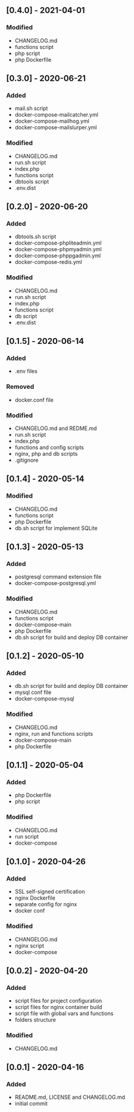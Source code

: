 ## [0.4.0] - 2021-04-01

### Modified
- CHANGELOG.md
- functions script
- php script
- php Dockerfile

## [0.3.0] - 2020-06-21

### Added
- mail.sh script
- docker-compose-mailcatcher.yml
- docker-compose-mailhog.yml  
- docker-compose-mailslurper.yml

### Modified
- CHANGELOG.md
- run.sh script
- index.php
- functions script
- dbtools script
- .env.dist

## [0.2.0] - 2020-06-20

### Added
- dbtools.sh script
- docker-compose-phpliteadmin.yml
- docker-compose-phpmyadmin.yml  
- docker-compose-phppgadmin.yml
- docker-compose-redis.yml

### Modified
- CHANGELOG.md
- run.sh script
- index.php
- functions script
- db script
- .env.dist

## [0.1.5] - 2020-06-14

### Added
- .env files

### Removed
- docker.conf file

### Modified
- CHANGELOG.md and REDME.md
- run.sh script
- index.php
- functions and config scripts
- nginx, php and db scripts
- .gitignore

## [0.1.4] - 2020-05-14

### Modified
- CHANGELOG.md
- functions script
- php Dockerfile
- db.sh script for implement SQLite

## [0.1.3] - 2020-05-13

### Added
- postgresql command extension file
- docker-compose-postgresql.yml

### Modified
- CHANGELOG.md
- functions script
- docker-compose-main 
- php Dockerfile
- db.sh script for build and deploy DB container

## [0.1.2] - 2020-05-10

### Added
- db.sh script for build and deploy DB container
- mysql conf file
- docker-compose-mysql

### Modified
- CHANGELOG.md
- nginx, run and functions scripts
- docker-compose-main 
- php Dockerfile

## [0.1.1] - 2020-05-04

### Added
- php Dockerfile
- php script

### Modified
- CHANGELOG.md
- run script
- docker-compose

## [0.1.0] - 2020-04-26

### Added
- SSL self-signed certification
- nginx Dockerfile
- separate config for nginx
- docker conf

### Modified
- CHANGELOG.md
- nginx script
- docker-compose

## [0.0.2] - 2020-04-20

### Added
- script files for project configuration
- script files for nginx container build
- script file with global vars and functions
- folders structure

### Modified
- CHANGELOG.md

## [0.0.1] - 2020-04-16

### Added
- README.md, LICENSE and CHANGELOG.md
- initial commit